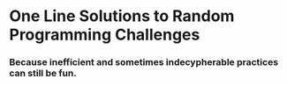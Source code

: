 # One Line Solutions to Random Programming Challenges

### Because inefficient and sometimes indecypherable practices can still be fun.